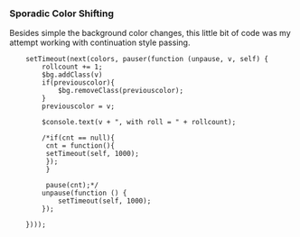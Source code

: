 ### Sporadic Color Shifting

Besides simple the background color changes, this little bit of code was my attempt
working with continuation style passing.

        setTimeout(next(colors, pauser(function (unpause, v, self) {
            rollcount += 1;
            $bg.addClass(v)
            if(previouscolor){
                $bg.removeClass(previouscolor);
            }
            previouscolor = v;

            $console.text(v + ", with roll = " + rollcount);

            /*if(cnt == null){
             cnt = function(){
             setTimeout(self, 1000);
             });
             }

             pause(cnt);*/
            unpause(function () {
                setTimeout(self, 1000);
            });

        })));
